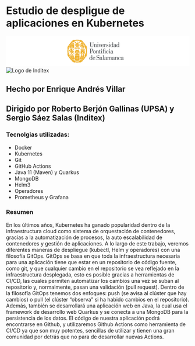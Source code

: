 # Estudio de despligue de aplicaciones en Kubernetes
![Escudo de la UPSA](./upsa-logo.png) 
![Logo de Inditex](https://upload.wikimedia.org/wikipedia/commons/thumb/3/35/Inditex_logo_black.svg/799px-Inditex_logo_black.svg.png)

## Hecho por Enrique Andrés Villar 
## Dirigido por Roberto Berjón Gallinas (UPSA) y Sergio Sáez Salas (Inditex)

### Tecnolgias utilizadas:
- Docker 
- Kubernetes
- Git
- GitHub Actions
- Java 11 (Maven) y Quarkus
- MongoDB
- Helm3
- Operadores
- Prometheus y Grafana

### Resumen
En los últimos años, Kubernetes ha ganado popularidad dentro de la infraestructura cloud como sistema de orquestación de contenedores, gracias a la automatización de procesos, la auto escalabilidad de contenedores y gestión de aplicaciones. A lo largo de este trabajo, veremos diferentes maneras de despliegue (kubectl, Helm y operadores) con una filosofía GitOps.
GitOps se basa en que toda la infraestructura necesaria para una aplicación tiene que estar en un repositorio de código fuente, como git, y que cualquier cambio en el repositorio se vea reflejado en la infraestructura desplegada, esto es posible gracias a herramientas de CI/CD, las cuales permiten automatizar los cambios una vez se suban al repositorio y, normalmente, pasan una validación (pull request).
Dentro de la filosofía GitOps tenemos dos enfoques: push (se avisa al clúster que hay cambios) o pull (el clúster “observa” si ha habido cambios en el repositorio).
Además, también se desarrollará una aplicación web en Java, la cual usa el framework de desarrollo web Quarkus y se conecta a una MongoDB para la persistencia de los datos. El código de nuestra aplicación podrá encontrarse en Github, y utilizaremos Github Actions como herramienta de CI/CD ya que son muy potentes, sencillas de utilizar y tienen una gran comunidad por detrás que no para de desarrollar nuevas Actions.